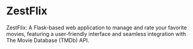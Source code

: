# ZestFlix
ZestFlix: A Flask-based web application to manage and rate your favorite movies, featuring a user-friendly interface and seamless integration with The Movie Database (TMDb) API.

